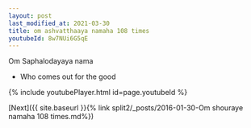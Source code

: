 ```yaml
---
layout: post
last_modified_at: 2021-03-30
title: om ashvatthaaya namaha 108 times
youtubeId: 8w7NUi6G5qE
---
```

 
 
Om Saphalodayaya nama 
 
 -  Who comes out for the good 
 
  
 
  
 
 
 
 
 
 


{% include youtubePlayer.html id=page.youtubeId %}
 
[Next]({{ site.baseurl }}{% link  split2/_posts/2016-01-30-Om shouraye namaha 108 times.md%})
 

